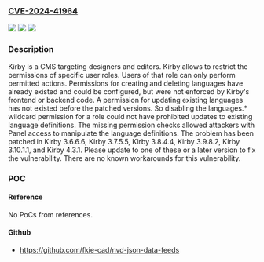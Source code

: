 ### [CVE-2024-41964](https://cve.mitre.org/cgi-bin/cvename.cgi?name=CVE-2024-41964)
![](https://img.shields.io/static/v1?label=Product&message=kirby&color=blue)
![](https://img.shields.io/static/v1?label=Version&message=%3D%20%3C%203.6.6.6%20&color=brighgreen)
![](https://img.shields.io/static/v1?label=Vulnerability&message=CWE-863%3A%20Incorrect%20Authorization&color=brighgreen)

### Description

Kirby is a CMS targeting designers and editors. Kirby allows to restrict the permissions of specific user roles. Users of that role can only perform permitted actions. Permissions for creating and deleting languages have already existed and could be configured, but were not enforced by Kirby's frontend or backend code. A permission for updating existing languages has not existed before the patched versions. So disabling the languages.* wildcard permission for a role could not have prohibited updates to existing language definitions. The missing permission checks allowed attackers with Panel access to manipulate the language definitions. The problem has been patched in Kirby 3.6.6.6, Kirby 3.7.5.5, Kirby 3.8.4.4, Kirby 3.9.8.2, Kirby 3.10.1.1, and Kirby 4.3.1. Please update to one of these or a later version to fix the vulnerability. There are no known workarounds for this vulnerability.

### POC

#### Reference
No PoCs from references.

#### Github
- https://github.com/fkie-cad/nvd-json-data-feeds

